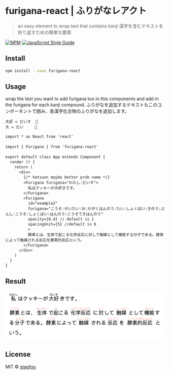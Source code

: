 # furigana-react | ふりがなレアクト

> an easy element to wrap text that contains kanji
> 漢字を含むテキストを折り返すための簡単な要素

[![NPM](https://img.shields.io/npm/v/furigana-react.svg)](https://www.npmjs.com/package/furigana-react) [![JavaScript Style Guide](https://img.shields.io/badge/code_style-standard-brightgreen.svg)](https://standardjs.com)



## Install

```bash
npm install --save furigana-react
```

## Usage

wrap the text you want to add furigana too in this components and add in the furigana for each kanji compound.
ふりがなを追加するテキストもこのコンポーネントで囲み、各漢字化合物のふりがなを追加します。
```
大好 = だいす  🙆
大 = だい     🙅
```

```tsx
import * as React from 'react'

import { Furigana } from 'furigana-react'

export default class App extends Component {
  render () {
    return (
      <div>
        {/* hatsuon maybe better prob name */}
        <Furigana furigana="わたし:だいす">
          私はクッキーが大好きです。
        </Furigana>
        <Furigana
          id="example2"
          furigana="こうそ:せいたい:お:かがくはんのう:たい:しょくばい:きのう:ぶんし:こうそ:しょくばい:はんのう:こうそてきはんのう"
          opacity={0.4} // default is 1
          spacingUnit={5} //default is 6
          >
          酵素とは、生体で起こる化学反応に対して触媒として機能する分子である。酵素によって触媒される反応を酵素的反応という。
        </Furigana>
      </div>
    )
  }
}
```
## Result
![example](./example.png)


## License

MIT © [stagfoo](https://github.com/stagfoo)
